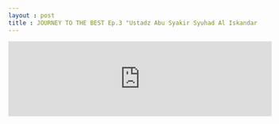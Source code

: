 ```yaml
---
layout : post
title : JOURNEY TO THE BEST Ep.3 "Ustadz Abu Syakir Syuhad Al Iskandar : Al Kahfi"
---
```


<iframe src='https://www.4shared.com/web/embed/audio/file/F3ukccdt?type=NORMAL&widgetWidth=530&showArtwork=true&playlistHeight=0&widgetRid=569710619162' style='overflow:hidden;height:152px;width:530px;border: 0;margin:0;'></iframe>
